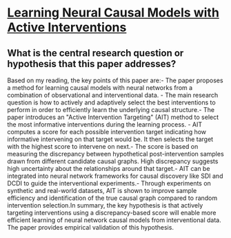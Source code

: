 # [Learning Neural Causal Models with Active Interventions](https://arxiv.org/abs/2109.02429)

## What is the central research question or hypothesis that this paper addresses?

Based on my reading, the key points of this paper are:- The paper proposes a method for learning causal models with neural networks from a combination of observational and interventional data. - The main research question is how to actively and adaptively select the best interventions to perform in order to efficiently learn the underlying causal structure.- The paper introduces an "Active Intervention Targeting" (AIT) method to select the most informative interventions during the learning process. - AIT computes a score for each possible intervention target indicating how informative intervening on that target would be. It then selects the target with the highest score to intervene on next.- The score is based on measuring the discrepancy between hypothetical post-intervention samples drawn from different candidate causal graphs. High discrepancy suggests high uncertainty about the relationships around that target.- AIT can be integrated into neural network frameworks for causal discovery like SDI and DCDI to guide the interventional experiments.- Through experiments on synthetic and real-world datasets, AIT is shown to improve sample efficiency and identification of the true causal graph compared to random intervention selection.In summary, the key hypothesis is that actively targeting interventions using a discrepancy-based score will enable more efficient learning of neural network causal models from interventional data. The paper provides empirical validation of this hypothesis.
